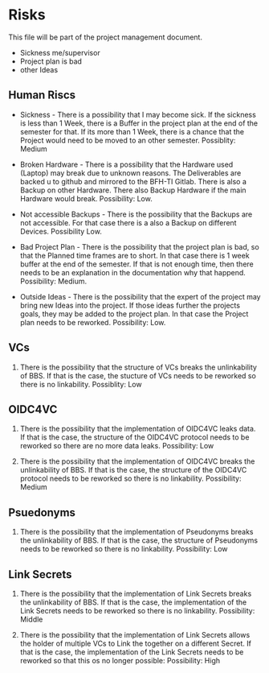 # Risks

This file will be part of the project management document.

* Sickness me/supervisor
* Project plan is bad
* other Ideas


## Human Riscs

* Sickness - There is a possibility that I may become sick. If the sickness is less than 1 Week, there is a Buffer in the project plan at the end of the semester for that. If its more than 1 Week, there is a chance that the Project would need to be moved to an other semester. Possiblity: Medium

* Broken Hardware - There is a possibility that the Hardware used (Laptop) may break due to unknown reasons. The Deliverables are backed u to github and mirrored to the BFH-TI Gitlab. There is also a Backup on other Hardware. There also Backup Hardware if the main Hardware would break. Possibility: Low.

* Not accessible Backups - There is the possibility that the Backups are not accessible. For that case there is a also a Backup on different Devices. Possibility Low.

* Bad Project Plan - There is the possibility that the project plan is bad, so that the Planned time frames are to short. In that case there is 1 week buffer at the end of the semester. If that is not enough time, then there needs to be an explanation in the documentation why that happend. Possibility: Medium.

* Outside Ideas - There is the possibility that the expert of the project may bring new Ideas into the project. If those ideas further the projects goals, they may be added to the project plan. In that case the Project plan needs to be reworked. Possibility: Low.


## VCs

1. There is the possibility that the structure of VCs breaks the unlinkability of BBS. If that is the case, the stucture of VCs needs to be reworked so there is no linkability. Possiblity: Low

## OIDC4VC

1. There is the possibility that the implementation of OIDC4VC leaks data. If that is the case, the structure of the OIDC4VC protocol needs to be reworked so there are no more data leaks. Possibility: Low

2. There is the possibility that the implementation of OIDC4VC breaks the unlinkability of BBS. If that is the case, the structure of the OIDC4VC protocol needs to be reworked so there is no linkability. Possibility: Medium

## Psuedonyms

1. There is the possibility that the implementation of Pseudonyms breaks the unlinkability of BBS. If that is the case, the structure of Pseudonyms needs to be reworked so there is no linkability. Possibility: Low


## Link Secrets

1. There is the possibility that the implementation of Link Secrets breaks the unlinkability of BBS. If that is the case, the implementation of the Link Secrets needs to be reworked so there is no linkability. Possibility: Middle

2. There is the possibility that the implementation of Link Secrets allows the holder of multiple VCs to Link the together on a different Secret. If that is the case, the implementation of the Link Secrets needs to be reworked so that this os no longer possible: Possibility: High